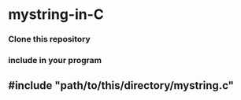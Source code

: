 # mystring-in-C

### Clone this repository

### include in your program 

## #include "path/to/this/directory/mystring.c"

